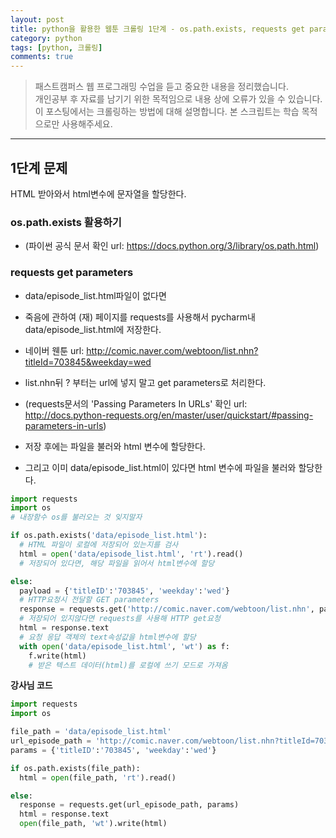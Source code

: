 ```yaml
---
layout: post
title: python을 활용한 웹툰 크롤링 1단계 - os.path.exists, requests get parameters
category: python
tags: [python, 크롤링]
comments: true
---
```


> 패스트캠퍼스 웹 프로그래밍 수업을 듣고 중요한 내용을 정리했습니다.     
개인공부 후 자료를 남기기 위한 목적임으로 내용 상에 오류가 있을 수 있습니다.      
> 이 포스팅에서는 크롤링하는 방법에 대해 설명합니다.
> 본 스크립트는 학습 목적으로만 사용해주세요.

<hr>

## 1단계 문제
HTML 받아와서 html변수에 문자열을 할당한다.

### os.path.exists 활용하기
- (파이썬 공식 문서 확인 url: https://docs.python.org/3/library/os.path.html)

### requests get parameters
- data/episode_list.html파일이 없다면
- 죽음에 관하여 (재) 페이지를 requests를 사용해서 pycharm내 data/episode_list.html에 저장한다.
- 네이버 웬툰 url: http://comic.naver.com/webtoon/list.nhn?titleId=703845&weekday=wed
- list.nhn뒤 ? 부터는 url에 넣지 말고 get parameters로 처리한다.
- (requests문서의 'Passing Parameters In URLs' 확인 url: http://docs.python-requests.org/en/master/user/quickstart/#passing-parameters-in-urls)
- 저장 후에는 파일을 불러와 html 변수에 할당한다.

- 그리고 이미 data/episode_list.html이 있다면 html 변수에 파일을 불러와 할당한다.


```python
import requests
import os
# 내장함수 os를 불러오는 것 잊지말자

if os.path.exists('data/episode_list.html'):
  # HTML 파일이 로컬에 저장되어 있는지를 검사
  html = open('data/episode_list.html', 'rt').read()
  # 저장되어 있다면, 해당 파일을 읽어서 html변수에 할당

else:
  payload = {'titleID':'703845', 'weekday':'wed'}
  # HTTP요청시 전달할 GET parameters
  response = requests.get('http://comic.naver.com/webtoon/list.nhn', params=payload)
  # 저장되어 있지않다면 requests를 사용해 HTTP get요청
  html = response.text
  # 요청 응답 객체의 text속성값을 html변수에 할당
  with open('data/episode_list.html', 'wt') as f:
    f.write(html)
    # 받은 텍스트 데이터(html)를 로컬에 쓰기 모드로 가져옴
```


**강사님 코드**


```python
import requests
import os

file_path = 'data/episode_list.html'
url_episode_path = 'http://comic.naver.com/webtoon/list.nhn?titleId=703845&weekday=wed'
params = {'titleID':'703845', 'weekday':'wed'}

if os.path.exists(file_path):
  html = open(file_path, 'rt').read()

else:
  response = requests.get(url_episode_path, params)
  html = response.text
  open(file_path, 'wt').write(html)
```
